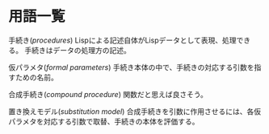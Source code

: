 # 用語一覧

手続き(*procedures*)
Lispによる記述自体がLispデータとして表現、処理できる。
手続きはデータの処理方の記述。

仮パラメタ(*formal parameters*)
手続き本体の中で、手続きの対応する引数を指すための名前。

合成手続き(*compound procedure*)
関数だと思えば良さそう。

置き換えモデル(*substitution model*)
合成手続きを引数に作用させるには、各仮パラメタを対応する引数で取替、手続きの本体を評価する。
